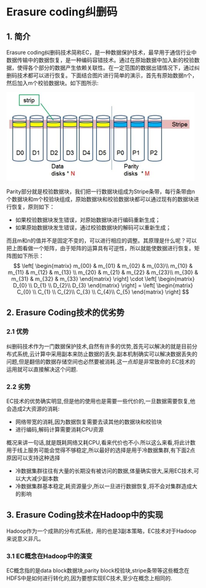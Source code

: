 # Erasure coding纠删码

## 1. 简介

Erasure coding纠删码技术简称EC，是一种数据保护技术，最早用于通信行业中数据传输中的数据恢复，是一种编码容错技术。通过在原始数据中加入新的校验数据，使得各个部分的数据产生依赖关联性。在一定范围的数据出错情况下，通过纠删码技术都可以进行恢复。下面结合图片进行简单的演示，首先有原始数据n个，然后加入m个校验数据块。如下图所示:

![](../img/Erasure_coding_1.jpg)

Parity部分就是校验数据块，我们把一行数据块组成为Stripe条带，每行条带由n个数据块和m个校验块组成，原始数据块和校验数据块都可以通过现有的数据块进行恢复，原则如下：

- 如果校验数据块发生错误，对原始数据块进行编码重新生成；
- 如果原始数据块发生错误，通过校验数据块的解码可以重新生成；

而且m和n的值并不是固定不变的，可以进行相应的调整。其原理是什么呢？可以把上图看做一个矩阵，由于矩阵的运算具有可逆性，所以就能使数据进行恢复。矩阵图如下所示：
$$
\left[
 \begin{matrix}
   m_{00} & m_{01} & m_{02} & m_{03}\\
   m_{10} & m_{11} & m_{12} & m_{13} \\
    m_{20} & m_{21} & m_{22} & m_{23}\\
    m_{30} & m_{31} & m_{32} & m_{33}
  \end{matrix} 
\right] \cdot \left[
 \begin{matrix}
   D_{0} \\
   D_{1} \\
    D_{2}\\
    D_{3}
  \end{matrix} 
\right] = \left[
 \begin{matrix}
   C_{0} \\
   C_{1} \\
    C_{2}\\
    C_{3} \\
    C_{4}\\
    C_{5}
  \end{matrix} 
\right]
$$

## 2. Erasure Coding技术的优劣势

### 2.1 优势

纠删码技术作为一门数据保护技术,自然有许多的优势,首先可以解决的就是目前分布式系统,云计算中采用副本来防止数据的丢失.副本机制确实可以解决数据丢失的问题,但是翻倍的数据存储空间也必然要被消耗.这一点却是非常致命的.EC技术的运用就可以直接解决这个问题.

### 2.2 劣势

EC技术的优势确实明显,但是他的使用也是需要一些代价的,一旦数据需要恢复,他会造成2大资源的消耗:

- 网络带宽的消耗,因为数据恢复需要去读其他的数据块和校验块
- 进行编码,解码计算需要消耗CPU资源

 概况来讲一句话,就是既耗网络又耗CPU,看来代价也不小.所以这么来看,将此计数用于线上服务可能会觉得不够稳定,所以最好的选择是用于冷数据集群,有下面2点原因可以支持这种选择

- 冷数据集群往往有大量的长期没有被访问的数据,体量确实很大,采用EC技术,可以大大减少副本数
- 冷数据集群基本稳定,耗资源量少,所以一旦进行数据恢复,将不会对集群造成大的影响

## 3. Erasure Coding技术在Hadoop中的实现

Hadoop作为一个成熟的分布式系统，用的也是3副本策略，EC技术对于Hadoop来说意义非凡。

### 3.1 EC概念在Hadoop中的演变

EC概念指的是data block数据块,parity block校验块,stripe条带等这些概念在HDFS中是如何进行转化的,因为要想实现EC技术,至少在概念上相同的.

 